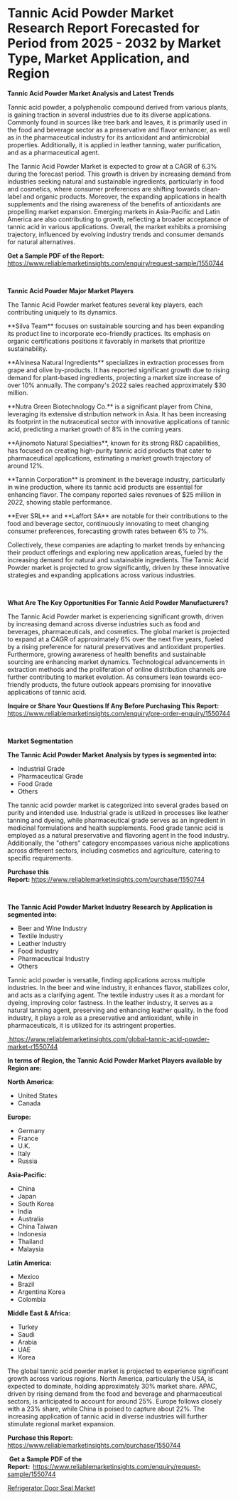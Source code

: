 <p><h1>Tannic Acid Powder Market Research Report Forecasted for Period from 2025 -  2032 by Market Type, Market Application, and Region</h1></p><p><strong>Tannic Acid Powder Market Analysis and Latest Trends</strong></p>
<p><p>Tannic acid powder, a polyphenolic compound derived from various plants, is gaining traction in several industries due to its diverse applications. Commonly found in sources like tree bark and leaves, it is primarily used in the food and beverage sector as a preservative and flavor enhancer, as well as in the pharmaceutical industry for its antioxidant and antimicrobial properties. Additionally, it is applied in leather tanning, water purification, and as a pharmaceutical agent.</p><p>The Tannic Acid Powder Market is expected to grow at a CAGR of 6.3% during the forecast period. This growth is driven by increasing demand from industries seeking natural and sustainable ingredients, particularly in food and cosmetics, where consumer preferences are shifting towards clean-label and organic products. Moreover, the expanding applications in health supplements and the rising awareness of the benefits of antioxidants are propelling market expansion. Emerging markets in Asia-Pacific and Latin America are also contributing to growth, reflecting a broader acceptance of tannic acid in various applications. Overall, the market exhibits a promising trajectory, influenced by evolving industry trends and consumer demands for natural alternatives.</p></p>
<p><strong>Get a Sample PDF of the Report:&nbsp;</strong> <a href="https://www.reliablemarketinsights.com/enquiry/request-sample/1550744?utm_campaign=3257&utm_medium=2&utm_source=Github&utm_content=ia&utm_term=31032025&utm_id=tannic-acid-powder">https://www.reliablemarketinsights.com/enquiry/request-sample/1550744</a></p>
<p>&nbsp;</p>
<p><strong>Tannic Acid Powder Major Market Players</strong></p>
<p><p>The Tannic Acid Powder market features several key players, each contributing uniquely to its dynamics. </p><p>**Silva Team** focuses on sustainable sourcing and has been expanding its product line to incorporate eco-friendly practices. Its emphasis on organic certifications positions it favorably in markets that prioritize sustainability.</p><p>**Alvinesa Natural Ingredients** specializes in extraction processes from grape and olive by-products. It has reported significant growth due to rising demand for plant-based ingredients, projecting a market size increase of over 10% annually. The company's 2022 sales reached approximately $30 million.</p><p>**Nutra Green Biotechnology Co.** is a significant player from China, leveraging its extensive distribution network in Asia. It has been increasing its footprint in the nutraceutical sector with innovative applications of tannic acid, predicting a market growth of 8% in the coming years.</p><p>**Ajinomoto Natural Specialties**, known for its strong R&D capabilities, has focused on creating high-purity tannic acid products that cater to pharmaceutical applications, estimating a market growth trajectory of around 12%.</p><p>**Tannin Corporation** is prominent in the beverage industry, particularly in wine production, where its tannic acid products are essential for enhancing flavor. The company reported sales revenues of $25 million in 2022, showing stable performance.</p><p>**Ever SRL** and **Laffort SA** are notable for their contributions to the food and beverage sector, continuously innovating to meet changing consumer preferences, forecasting growth rates between 6% to 7%.</p><p>Collectively, these companies are adapting to market trends by enhancing their product offerings and exploring new application areas, fueled by the increasing demand for natural and sustainable ingredients. The Tannic Acid Powder market is projected to grow significantly, driven by these innovative strategies and expanding applications across various industries.</p></p>
<p>&nbsp;</p>
<p><strong>What Are The Key Opportunities For Tannic Acid Powder Manufacturers?</strong></p>
<p><p>The Tannic Acid Powder market is experiencing significant growth, driven by increasing demand across diverse industries such as food and beverages, pharmaceuticals, and cosmetics. The global market is projected to expand at a CAGR of approximately 6% over the next five years, fueled by a rising preference for natural preservatives and antioxidant properties. Furthermore, growing awareness of health benefits and sustainable sourcing are enhancing market dynamics. Technological advancements in extraction methods and the proliferation of online distribution channels are further contributing to market evolution. As consumers lean towards eco-friendly products, the future outlook appears promising for innovative applications of tannic acid.</p></p>
<p><strong>Inquire or Share Your Questions If Any Before Purchasing This Report:</strong> <a href="https://www.reliablemarketinsights.com/enquiry/pre-order-enquiry/1550744?utm_campaign=3257&utm_medium=2&utm_source=Github&utm_content=ia&utm_term=31032025&utm_id=tannic-acid-powder">https://www.reliablemarketinsights.com/enquiry/pre-order-enquiry/1550744</a></p>
<p>&nbsp;</p>
<p><strong>Market Segmentation</strong></p>
<p><strong>The Tannic Acid Powder Market Analysis by types is segmented into:</strong></p>
<p><ul><li>Industrial Grade</li><li>Pharmaceutical Grade</li><li>Food Grade</li><li>Others</li></ul></p>
<p><p>The tannic acid powder market is categorized into several grades based on purity and intended use. Industrial grade is utilized in processes like leather tanning and dyeing, while pharmaceutical grade serves as an ingredient in medicinal formulations and health supplements. Food grade tannic acid is employed as a natural preservative and flavoring agent in the food industry. Additionally, the "others" category encompasses various niche applications across different sectors, including cosmetics and agriculture, catering to specific requirements.</p></p>
<p><strong>Purchase this Report:&nbsp;</strong><a href="https://www.reliablemarketinsights.com/purchase/1550744?utm_campaign=3257&utm_medium=2&utm_source=Github&utm_content=ia&utm_term=31032025&utm_id=tannic-acid-powder">https://www.reliablemarketinsights.com/purchase/1550744</a></p>
<p>&nbsp;</p>
<p><strong>The Tannic Acid Powder Market Industry Research by Application is segmented into:</strong></p>
<p><ul><li>Beer and Wine Industry</li><li>Textile Industry</li><li>Leather Industry</li><li>Food Industry</li><li>Pharmaceutical Industry</li><li>Others</li></ul></p>
<p><p>Tannic acid powder is versatile, finding applications across multiple industries. In the beer and wine industry, it enhances flavor, stabilizes color, and acts as a clarifying agent. The textile industry uses it as a mordant for dyeing, improving color fastness. In the leather industry, it serves as a natural tanning agent, preserving and enhancing leather quality. In the food industry, it plays a role as a preservative and antioxidant, while in pharmaceuticals, it is utilized for its astringent properties.</p></p>
<p><a href="https://www.reliablemarketinsights.com/global-tannic-acid-powder-market-r1550744?utm_campaign=3257&utm_medium=2&utm_source=Github&utm_content=ia&utm_term=31032025&utm_id=tannic-acid-powder">&nbsp;https://www.reliablemarketinsights.com/global-tannic-acid-powder-market-r1550744</a></p>
<p><strong>In terms of Region, the Tannic Acid Powder Market Players available by Region are:</strong></p>
<p>
    <p> <strong> North America: </strong>
        <ul>
            <li>United States</li>
            <li>Canada</li>
        </ul>
        </p> 
    <p> <strong> Europe: </strong>
        <ul>
            <li>Germany</li>
            <li>France</li>
            <li>U.K.</li>
            <li>Italy</li>
            <li>Russia</li>
        </ul>
        </p> 
    <p> <strong> Asia-Pacific: </strong>
        <ul>
            <li>China</li>
            <li>Japan</li>
            <li>South Korea</li>
            <li>India</li>
            <li>Australia</li>
            <li>China Taiwan</li>
            <li>Indonesia</li>
            <li>Thailand</li>
            <li>Malaysia</li>
        </ul>
        </p> 
    <p> <strong> Latin America: </strong>
        <ul>
            <li>Mexico</li>
            <li>Brazil</li>
            <li>Argentina Korea</li>
            <li>Colombia</li>
        </ul>
        </p> 
    <p> <strong> Middle East & Africa: </strong>
        <ul>
            <li>Turkey</li>
            <li>Saudi</li>
            <li>Arabia</li>
            <li>UAE</li>
            <li>Korea</li>
        </ul>
    </p>
    </p>
<p><p>The global tannic acid powder market is projected to experience significant growth across various regions. North America, particularly the USA, is expected to dominate, holding approximately 30% market share. APAC, driven by rising demand from the food and beverage and pharmaceutical sectors, is anticipated to account for around 25%. Europe follows closely with a 23% share, while China is poised to capture about 22%. The increasing application of tannic acid in diverse industries will further stimulate regional market expansion.</p></p>
<p><strong>Purchase this Report: </strong><a href="https://www.reliablemarketinsights.com/purchase/1550744?utm_campaign=3257&utm_medium=2&utm_source=Github&utm_content=ia&utm_term=31032025&utm_id=tannic-acid-powder">https://www.reliablemarketinsights.com/purchase/1550744</a></p>
<p>&nbsp;<strong>Get a Sample PDF of the Report:&nbsp;&nbsp;</strong><a href="https://www.reliablemarketinsights.com/enquiry/request-sample/1550744?utm_campaign=3257&utm_medium=2&utm_source=Github&utm_content=ia&utm_term=31032025&utm_id=tannic-acid-powder">https://www.reliablemarketinsights.com/enquiry/request-sample/1550744</a></p>
<p><strong></strong></p>
<p><p><a href="https://github.com/cobinaydin13/Market-Research-Report-List-1/blob/main/refrigerator-door-seal-market.md?utm_campaign=3257&utm_medium=2&utm_source=Github&utm_content=ia&utm_term=31032025&utm_id=tannic-acid-powder">Refrigerator Door Seal Market</a></p></p>